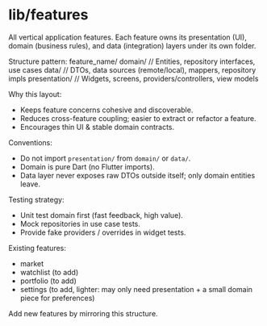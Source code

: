 # lib/features

All vertical application features. Each feature owns its presentation (UI), domain (business rules), and data (integration) layers under its own folder.

Structure pattern:
feature_name/
domain/ // Entities, repository interfaces, use cases
data/ // DTOs, data sources (remote/local), mappers, repository impls
presentation/ // Widgets, screens, providers/controllers, view models

Why this layout:

- Keeps feature concerns cohesive and discoverable.
- Reduces cross-feature coupling; easier to extract or refactor a feature.
- Encourages thin UI & stable domain contracts.

Conventions:

- Do not import `presentation/` from `domain/` or `data/`.
- Domain is pure Dart (no Flutter imports).
- Data layer never exposes raw DTOs outside itself; only domain entities leave.

Testing strategy:

- Unit test domain first (fast feedback, high value).
- Mock repositories in use case tests.
- Provide fake providers / overrides in widget tests.

Existing features:

- market
- watchlist (to add)
- portfolio (to add)
- settings (to add, lighter: may only need presentation + a small domain piece for preferences)

Add new features by mirroring this structure.
